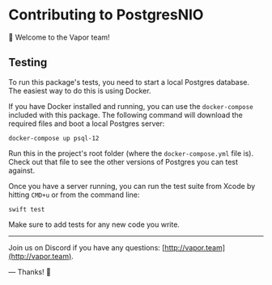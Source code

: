 # Contributing to PostgresNIO

👋 Welcome to the Vapor team! 

## Testing

To run this package's tests, you need to start a local Postgres database. The easiest way to do this is using Docker.

If you have Docker installed and running, you can use the `docker-compose` included with this package. The following command will download the required files and boot a local Postgres server:

```fish
docker-compose up psql-12
```

Run this in the project's root folder (where the `docker-compose.yml` file is). Check out that file to see the other versions of Postgres you can test against.

Once you have a server running, you can run the test suite from Xcode by hitting `CMD+u` or from the command line:

```fish
swift test
```

Make sure to add tests for any new code you write.

----------

Join us on Discord if you have any questions: [http://vapor.team](http://vapor.team).

&mdash; Thanks! 🙌
